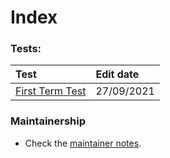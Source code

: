 # Index #

### Tests: ###

| Test                 | Edit date               |
| :------------------- | :---------------------- |
| [First Term Test](/tests/FTT.md)      | 27/09/2021              |


### Maintainership ###
- Check the [maintainer notes](/MAINTAINERS.md).